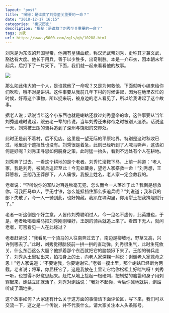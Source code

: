 ```yaml
---
layout: "post"
title: "揭秘：是谁救了刘秀至关重要的一命？"
date: "2018-12-17 16:15"
categories: "秦汉历史"
description: "揭秘：是谁救了刘秀至关重要的一命？"
tags: 刘秀
url: https://www.y5000.com/zgls/qh/10288.html
---
```






刘秀是为东汉的开国皇帝，他拥有皇族血统，称汉光武帝刘秀，史称其才兼文武，豁达有大度。他长于用兵，善于以少胜多，出奇制胜。本是一介布衣，因本朝末年起兵，后打下了一片天下。下面，我们就一起来看看他的故事。

![](https://img.y5000.com/uploads/allimg/170112/6-1F112100A1196.jpg)

那么如此伟大的一个人，是谁救他了一命呢？又是为何救他，下面就听小编来给你们吹吹，哦不对是讲讲。这件事要从我前几年下村的时候讲起，因为在地里农忙的时候，好奇这个事物，所以捉来玩，被身边的老人看见了，所以给我讲起了这个故事。

据老人说；话说当年这个小东西也就是蝲蛄还救过刘秀皇帝的命，这件事要从当年刘秀遇难时说起，跟去老一辈的传说，当年刘秀还未称帝之时被别人追杀。话说这一天，刘秀被王朗的骑兵追到了深州与饶阳的交界处。

此时正是前不着村，后不见店。这里是一望无际的平原地界，特别是这时秋收已过，地里连个遮挡处也没有。刘秀很是着急，此刻已经听到了人喊马嘶声，这该如何是好呢？刘秀正寻思如何脱身之策，此时猛一抬头，看到不远处有个人在耕地。

刘秀奔了过去，一看这个耕地的是个老者。刘秀忙滚鞍下马，上前一躬道：“老人家，我是刘秀，被贼兵追赶至此！今无处藏身，望老人家搭救一命！”刘秀想，王莽篡权，王朗乃王莽部下，人人痛恨，我报上姓名，老人家一定会救我的。

老者说：“早听说你的军队对百姓秋毫无犯，怎么而今一人落难于此？我倒是想救你，可我匹马单人，手无寸铁，怎么能抵挡住那么多追兵呢？”刘说道；我和我的部下失散了，今一人一骑到此，也好掩藏。我趴在墒沟里，你用犁土把我掩埋就行了。”

老者一听这倒是个好主意，人皆传刘秀聪明过人，今一见名不虚传，此英雄也，于是，老者吆喝着耕马把刘秀刚刚埋好，王朗的骑兵就追上来了。看四下无人，就问老者，可否看见一人在此经过？

老者赶紧说：“我看见一个骑马的人往南奔过去了，南边是柳坡地，野草又高，兴许到哪去了。”此时，刘秀觉得脑袋前一拱一拱的直动弹。刘秀很生气，此时生死攸关，什么东西这么大胆？他抓着那个东西就把它的脑袋揪下来了。王朗的骑兵走了，刘秀从土里钻出来，拍拍身上的土，向老人家深鞠一躬说：谢谢老人家救命之恩！”老人家说道：“不要谢我，你要谢谢它。”老者一摸土里，那个蝲蛄已经断为两截。老者说；将军，你屈枉它了，这是我放在土里让它给你松松土好喘气呀！刘秀一听，也觉得不好意思起来。赶忙从地上捡起一根硬刺，把蝲蛄的脑袋和身子用刺穿起来，蝲蛄立即就活了。刘秀对蝲蛄说：“我对不起你，今后你碱地就拱，蝲蛄听成了满地拱。

这个故事如何？大家还有什么关于这方面的事情请下面评论区，写下来，我们可以交流一下，这之是一个传说，并不代表什么。请大家关注本人头条账号。

